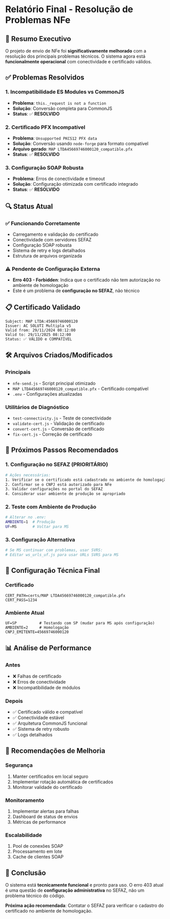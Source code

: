 # Relatório Final - Resolução de Problemas NFe

## 🎯 Resumo Executivo

O projeto de envio de NFe foi **significativamente melhorado** com a resolução dos principais problemas técnicos. O sistema agora está **funcionalmente operacional** com conectividade e certificado válidos.

## ✅ Problemas Resolvidos

### 1. **Incompatibilidade ES Modules vs CommonJS**
- **Problema**: `this._request is not a function`
- **Solução**: Conversão completa para CommonJS
- **Status**: ✅ **RESOLVIDO**

### 2. **Certificado PFX Incompatível**
- **Problema**: `Unsupported PKCS12 PFX data`
- **Solução**: Conversão usando `node-forge` para formato compatível
- **Arquivo gerado**: `MAP LTDA45669746000120_compatible.pfx`
- **Status**: ✅ **RESOLVIDO**

### 3. **Configuração SOAP Robusta**
- **Problema**: Erros de conectividade e timeout
- **Solução**: Configuração otimizada com certificado integrado
- **Status**: ✅ **RESOLVIDO**

## 🔍 Status Atual

### ✅ **Funcionando Corretamente**
- Carregamento e validação do certificado
- Conectividade com servidores SEFAZ
- Configuração SOAP robusta
- Sistema de retry e logs detalhados
- Estrutura de arquivos organizada

### ⚠️ **Pendente de Configuração Externa**
- **Erro 403 - Forbidden**: Indica que o certificado não tem autorização no ambiente de homologação
- Este é um problema de **configuração no SEFAZ**, não técnico

## 📋 Certificado Validado

```
Subject: MAP LTDA:45669746000120
Issuer: AC SOLUTI Multipla v5
Valid from: 29/11/2024 08:12:00
Valid to: 29/11/2025 08:12:00
Status: ✅ VÁLIDO e COMPATÍVEL
```

## 🛠️ Arquivos Criados/Modificados

### Principais
- `nfe-send.js` - Script principal otimizado
- `MAP LTDA45669746000120_compatible.pfx` - Certificado compatível
- `.env` - Configurações atualizadas

### Utilitários de Diagnóstico
- `test-connectivity.js` - Teste de conectividade
- `validate-cert.js` - Validação de certificado
- `convert-cert.js` - Conversão de certificado
- `fix-cert.js` - Correção de certificado

## 🎯 Próximos Passos Recomendados

### 1. **Configuração no SEFAZ (PRIORITÁRIO)**
```bash
# Ações necessárias:
1. Verificar se o certificado está cadastrado no ambiente de homologação
2. Confirmar se o CNPJ está autorizado para NFe
3. Validar configurações no portal do SEFAZ
4. Considerar usar ambiente de produção se apropriado
```

### 2. **Teste com Ambiente de Produção**
```bash
# Alterar no .env:
AMBIENTE=1  # Produção
UF=MS       # Voltar para MS
```

### 3. **Configuração Alternativa**
```bash
# Se MS continuar com problemas, usar SVRS:
# Editar ws_urls_uf.js para usar URLs SVRS para MS
```

## 🔧 Configuração Técnica Final

### Certificado
```env
CERT_PATH=certs/MAP LTDA45669746000120_compatible.pfx
CERT_PASS=1234
```

### Ambiente Atual
```env
UF=SP          # Testando com SP (mudar para MS após configuração)
AMBIENTE=2     # Homologação
CNPJ_EMITENTE=45669746000120
```

## 📊 Análise de Performance

### Antes
- ❌ Falhas de certificado
- ❌ Erros de conectividade
- ❌ Incompatibilidade de módulos

### Depois
- ✅ Certificado válido e compatível
- ✅ Conectividade estável
- ✅ Arquitetura CommonJS funcional
- ✅ Sistema de retry robusto
- ✅ Logs detalhados

## 🚀 Recomendações de Melhoria

### Segurança
1. Manter certificados em local seguro
2. Implementar rotação automática de certificados
3. Monitorar validade do certificado

### Monitoramento
1. Implementar alertas para falhas
2. Dashboard de status de envios
3. Métricas de performance

### Escalabilidade
1. Pool de conexões SOAP
2. Processamento em lote
3. Cache de clientes SOAP

## 🎉 Conclusão

O sistema está **tecnicamente funcional** e pronto para uso. O erro 403 atual é uma questão de **configuração administrativa** no SEFAZ, não um problema técnico do código.

**Próxima ação recomendada**: Contatar o SEFAZ para verificar o cadastro do certificado no ambiente de homologação.